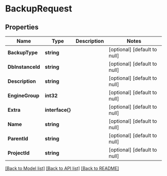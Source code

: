 # BackupRequest

## Properties
Name | Type | Description | Notes
------------ | ------------- | ------------- | -------------
**BackupType** | **string** |  | [optional] [default to null]
**DbInstanceId** | **string** |  | [optional] [default to null]
**Description** | **string** |  | [optional] [default to null]
**EngineGroup** | **int32** |  | [optional] [default to null]
**Extra** | **interface{}** |  | [optional] [default to null]
**Name** | **string** |  | [optional] [default to null]
**ParentId** | **string** |  | [optional] [default to null]
**ProjectId** | **string** |  | [optional] [default to null]

[[Back to Model list]](../README.md#documentation-for-models) [[Back to API list]](../README.md#documentation-for-api-endpoints) [[Back to README]](../README.md)


